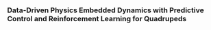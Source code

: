 ### Data-Driven Physics Embedded Dynamics with Predictive Control and Reinforcement Learning for Quadrupeds